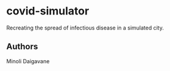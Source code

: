 # covid-simulator
Recreating the spread of infectious disease in a simulated city.

## Authors
Minoli Daigavane
